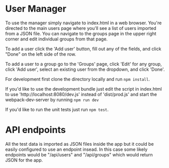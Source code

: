 # User Manager
    
To use the manager simply navigate to index.html in a web browser. You're directed to the main users page where you'll see a list of users imported from a JSON file. You can navigate to the groups page in the upper right corner and edit individual groups from that page.

To add a user click the 'Add user' button, fill out any of the fields, and click "Done" on the left side of the row.

To add a user to a group go to the 'Groups' page, click 'Edit' for any group, click 'Add user', select an existing user from the dropdown, and click 'Done'.

For development first clone the directory locally and run `npm install`.

If you'd like to use the development bundle just edit the script in index.html to use 'http://localhost:8080/dev.js' instead of 'dist/prod.js' and start the webpack-dev-server by running `npm run dev`

If you'd like to run the unit tests just run `npm test`.

# API endpoints

All the test data is imported as JSON files inside the app but it could be easily configured to use an endpoint insead. In this case some likely endpoints would be "/api/users" and "/api/groups" which would return JSON for the app.